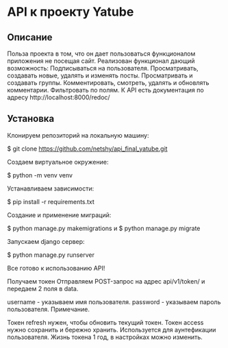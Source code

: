 # API к проекту Yatube
## Описание
Польза проекта в том, что он дает пользоваться функционалом приложения не посещая сайт.
Реализован функционал дающий возможность:
Подписываться на пользователя.
Просматривать, создавать новые, удалять и изменять посты.
Просматривать и создавать группы.
Комментировать, смотреть, удалять и обновлять комментарии.
Фильтровать по полям.
К API есть документация по адресу http://localhost:8000/redoc/

## Установка
Клонируем репозиторий на локальную машину:

$ git clone https://github.com/netshy/api_final_yatube.git

Создаем виртуальное окружение:

$ python -m venv venv

Устанавливаем зависимости:

$ pip install -r requirements.txt

Создание и применение миграций:

$ python manage.py makemigrations и $ python manage.py migrate

Запускаем django сервер:

$ python manage.py runserver

Все готово к использованию API!

Получаем токен
Отправляем POST-запрос на адрес api/v1/token/ и передаем 2 поля в data.

username - указываем имя пользователя.
password - указываем пароль пользователя.
Примечание.

Токен refresh нужен, чтобы обновить текущий токен.
Токен access нужно сохранить и бережно хранить. Используется для аунтефикации пользователя.
Жизнь токена 1 год, в настройках можно изменить.
